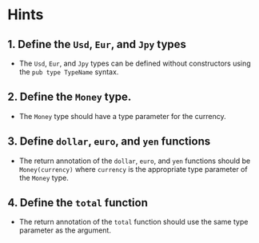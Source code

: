 # Hints

## 1. Define the `Usd`, `Eur`, and `Jpy` types

- The `Usd`, `Eur`, and `Jpy` types can be defined without constructors using the `pub type TypeName` syntax.

## 2. Define the `Money` type.

- The `Money` type should have a type parameter for the currency.

## 3. Define `dollar`, `euro`, and `yen` functions

- The return annotation of the `dollar`, `euro`, and `yen` functions should be `Money(currency)` where `currency` is the appropriate type parameter of the `Money` type.

## 4. Define the `total` function

- The return annotation of the `total` function should use the same type parameter as the argument.
